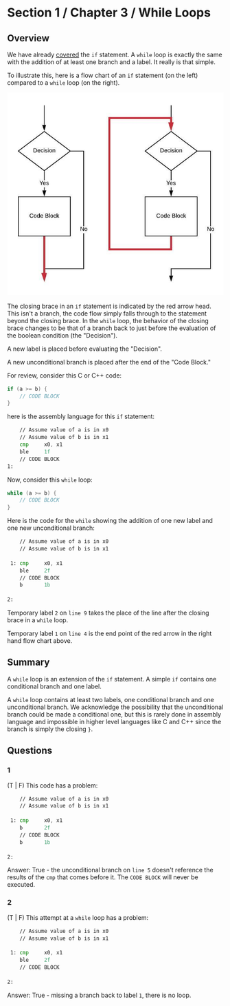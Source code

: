 # Section 1 / Chapter 3 / While Loops

## Overview

We have already [covered](../if/README.md) the `if` statement. A `while` loop is exactly the same with the addition of at least one branch and a label. It really is that simple.

To illustrate this, here is a flow chart of an `if` statement (on the left) compared to a `while` loop (on the right).

![while loop](./while.jpeg)

The closing brace in an `if` statement is indicated by the red arrow head. This isn't a branch, the code flow simply falls through to the statement beyond the closing brace. In the `while` loop, the behavior of the closing brace changes to be that of a branch back to just before the evaluation of the boolean condition (the "Decision").

A new label is placed before evaluating the "Decision".

A new unconditional branch is placed after the end of the "Code Block."

For review, consider this C or C++ code:

```c
if (a >= b) {
	// CODE BLOCK
}
```

here is the assembly language for this `if` statement:

```asm
    // Assume value of a is in x0                                       // 1 
    // Assume value of b is in x1                                       // 2 
    cmp     x0, x1                                                      // 3 
    ble     1f                                                          // 4 
    // CODE BLOCK                                                       // 5 
1:                                                                      // 6 
```

Now, consider this `while` loop:

```c
while (a >= b) {
	// CODE BLOCK
}
```

Here is the code for the `while` showing the addition of one new label and one new unconditional branch:

```asm
    // Assume value of a is in x0                                       // 1 
    // Assume value of b is in x1                                       // 2 
                                                                        // 3 
 1: cmp     x0, x1                                                      // 4 
    ble     2f                                                          // 5 
    // CODE BLOCK                                                       // 6 
    b       1b                                                          // 7 
                                                                        // 8 
2:                                                                      // 9 
```

Temporary label `2` on `line 9` takes the place of the line after the closing brace in a `while` loop.

Temporary label `1` on `line 4` is the end point of the red arrow in the right hand
flow chart above.

## Summary

A `while` loop is an extension of the `if` statement. A simple `if` contains one conditional branch and one label.

A `while` loop contains at least two labels, one conditional branch and one unconditional branch. We acknowledge the possibility that the unconditional branch could be made a conditional one, but this is rarely done in assembly language and impossible in higher level languages like C and C++ since the branch is simply the closing `}`.

## Questions

### 1

(T | F) This code has a problem:

```asm
    // Assume value of a is in x0                                       // 1 
    // Assume value of b is in x1                                       // 2 
                                                                        // 3 
 1: cmp     x0, x1                                                      // 4 
    b       2f                                                          // 5 
    // CODE BLOCK                                                       // 6 
    b       1b                                                          // 7 
                                                                        // 8 
2:                                                                      // 9 
```

Answer: True - the unconditional branch on `line 5` doesn't reference the
results of the `cmp` that comes before it. The `CODE BLOCK` will never be
executed.

### 2

(T | F) This attempt at a `while` loop has a problem:

```asm
    // Assume value of a is in x0                                       // 1 
    // Assume value of b is in x1                                       // 2 
                                                                        // 3 
 1: cmp     x0, x1                                                      // 4 
    ble     2f                                                          // 5 
    // CODE BLOCK                                                       // 6 
                                                                        // 7 
2:                                                                      // 8 
```

Answer: True - missing a branch back to label `1`, there is no loop.
